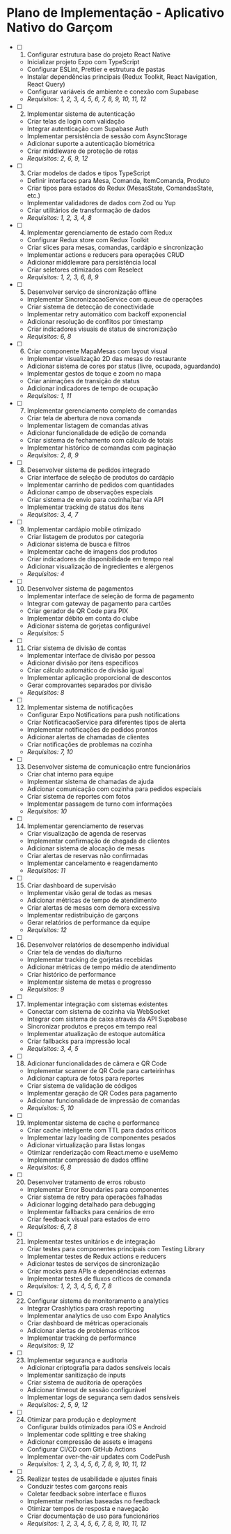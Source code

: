 # Plano de Implementação - Aplicativo Nativo do Garçom

- [ ] 1. Configurar estrutura base do projeto React Native
  - Inicializar projeto Expo com TypeScript
  - Configurar ESLint, Prettier e estrutura de pastas
  - Instalar dependências principais (Redux Toolkit, React Navigation, React Query)
  - Configurar variáveis de ambiente e conexão com Supabase
  - _Requisitos: 1, 2, 3, 4, 5, 6, 7, 8, 9, 10, 11, 12_

- [ ] 2. Implementar sistema de autenticação
  - Criar telas de login com validação
  - Integrar autenticação com Supabase Auth
  - Implementar persistência de sessão com AsyncStorage
  - Adicionar suporte a autenticação biométrica
  - Criar middleware de proteção de rotas
  - _Requisitos: 2, 6, 9, 12_

- [ ] 3. Criar modelos de dados e tipos TypeScript
  - Definir interfaces para Mesa, Comanda, ItemComanda, Produto
  - Criar tipos para estados do Redux (MesasState, ComandasState, etc.)
  - Implementar validadores de dados com Zod ou Yup
  - Criar utilitários de transformação de dados
  - _Requisitos: 1, 2, 3, 4, 8_

- [ ] 4. Implementar gerenciamento de estado com Redux
  - Configurar Redux store com Redux Toolkit
  - Criar slices para mesas, comandas, cardápio e sincronização
  - Implementar actions e reducers para operações CRUD
  - Adicionar middleware para persistência local
  - Criar seletores otimizados com Reselect
  - _Requisitos: 1, 2, 3, 6, 8, 9_

- [ ] 5. Desenvolver serviço de sincronização offline
  - Implementar SincronizacaoService com queue de operações
  - Criar sistema de detecção de conectividade
  - Implementar retry automático com backoff exponencial
  - Adicionar resolução de conflitos por timestamp
  - Criar indicadores visuais de status de sincronização
  - _Requisitos: 6, 8_

- [ ] 6. Criar componente MapaMesas com layout visual
  - Implementar visualização 2D das mesas do restaurante
  - Adicionar sistema de cores por status (livre, ocupada, aguardando)
  - Implementar gestos de toque e zoom no mapa
  - Criar animações de transição de status
  - Adicionar indicadores de tempo de ocupação
  - _Requisitos: 1, 11_

- [ ] 7. Implementar gerenciamento completo de comandas
  - Criar tela de abertura de nova comanda
  - Implementar listagem de comandas ativas
  - Adicionar funcionalidade de edição de comanda
  - Criar sistema de fechamento com cálculo de totais
  - Implementar histórico de comandas com paginação
  - _Requisitos: 2, 8, 9_

- [ ] 8. Desenvolver sistema de pedidos integrado
  - Criar interface de seleção de produtos do cardápio
  - Implementar carrinho de pedidos com quantidades
  - Adicionar campo de observações especiais
  - Criar sistema de envio para cozinha/bar via API
  - Implementar tracking de status dos itens
  - _Requisitos: 3, 4, 7_

- [ ] 9. Implementar cardápio mobile otimizado
  - Criar listagem de produtos por categoria
  - Adicionar sistema de busca e filtros
  - Implementar cache de imagens dos produtos
  - Criar indicadores de disponibilidade em tempo real
  - Adicionar visualização de ingredientes e alérgenos
  - _Requisitos: 4_

- [ ] 10. Desenvolver sistema de pagamentos
  - Implementar interface de seleção de forma de pagamento
  - Integrar com gateway de pagamento para cartões
  - Criar gerador de QR Code para PIX
  - Implementar débito em conta do clube
  - Adicionar sistema de gorjetas configurável
  - _Requisitos: 5_

- [ ] 11. Criar sistema de divisão de contas
  - Implementar interface de divisão por pessoa
  - Adicionar divisão por itens específicos
  - Criar cálculo automático de divisão igual
  - Implementar aplicação proporcional de descontos
  - Gerar comprovantes separados por divisão
  - _Requisitos: 8_

- [ ] 12. Implementar sistema de notificações
  - Configurar Expo Notifications para push notifications
  - Criar NotificacaoService para diferentes tipos de alerta
  - Implementar notificações de pedidos prontos
  - Adicionar alertas de chamadas de clientes
  - Criar notificações de problemas na cozinha
  - _Requisitos: 7, 10_

- [ ] 13. Desenvolver sistema de comunicação entre funcionários
  - Criar chat interno para equipe
  - Implementar sistema de chamadas de ajuda
  - Adicionar comunicação com cozinha para pedidos especiais
  - Criar sistema de reportes com fotos
  - Implementar passagem de turno com informações
  - _Requisitos: 10_

- [ ] 14. Implementar gerenciamento de reservas
  - Criar visualização de agenda de reservas
  - Implementar confirmação de chegada de clientes
  - Adicionar sistema de alocação de mesas
  - Criar alertas de reservas não confirmadas
  - Implementar cancelamento e reagendamento
  - _Requisitos: 11_

- [ ] 15. Criar dashboard de supervisão
  - Implementar visão geral de todas as mesas
  - Adicionar métricas de tempo de atendimento
  - Criar alertas de mesas com demora excessiva
  - Implementar redistribuição de garçons
  - Gerar relatórios de performance da equipe
  - _Requisitos: 12_

- [ ] 16. Desenvolver relatórios de desempenho individual
  - Criar tela de vendas do dia/turno
  - Implementar tracking de gorjetas recebidas
  - Adicionar métricas de tempo médio de atendimento
  - Criar histórico de performance
  - Implementar sistema de metas e progresso
  - _Requisitos: 9_

- [ ] 17. Implementar integração com sistemas existentes
  - Conectar com sistema de cozinha via WebSocket
  - Integrar com sistema de caixa através da API Supabase
  - Sincronizar produtos e preços em tempo real
  - Implementar atualização de estoque automática
  - Criar fallbacks para impressão local
  - _Requisitos: 3, 4, 5_

- [ ] 18. Adicionar funcionalidades de câmera e QR Code
  - Implementar scanner de QR Code para carteirinhas
  - Adicionar captura de fotos para reportes
  - Criar sistema de validação de códigos
  - Implementar geração de QR Codes para pagamento
  - Adicionar funcionalidade de impressão de comandas
  - _Requisitos: 5, 10_

- [ ] 19. Implementar sistema de cache e performance
  - Criar cache inteligente com TTL para dados críticos
  - Implementar lazy loading de componentes pesados
  - Adicionar virtualização para listas longas
  - Otimizar renderização com React.memo e useMemo
  - Implementar compressão de dados offline
  - _Requisitos: 6, 8_

- [ ] 20. Desenvolver tratamento de erros robusto
  - Implementar Error Boundaries para componentes
  - Criar sistema de retry para operações falhadas
  - Adicionar logging detalhado para debugging
  - Implementar fallbacks para cenários de erro
  - Criar feedback visual para estados de erro
  - _Requisitos: 6, 7, 8_

- [ ] 21. Implementar testes unitários e de integração
  - Criar testes para componentes principais com Testing Library
  - Implementar testes de Redux actions e reducers
  - Adicionar testes de serviços de sincronização
  - Criar mocks para APIs e dependências externas
  - Implementar testes de fluxos críticos de comanda
  - _Requisitos: 1, 2, 3, 4, 5, 6, 7, 8_

- [ ] 22. Configurar sistema de monitoramento e analytics
  - Integrar Crashlytics para crash reporting
  - Implementar analytics de uso com Expo Analytics
  - Criar dashboard de métricas operacionais
  - Adicionar alertas de problemas críticos
  - Implementar tracking de performance
  - _Requisitos: 9, 12_

- [ ] 23. Implementar segurança e auditoria
  - Adicionar criptografia para dados sensíveis locais
  - Implementar sanitização de inputs
  - Criar sistema de auditoria de operações
  - Adicionar timeout de sessão configurável
  - Implementar logs de segurança sem dados sensíveis
  - _Requisitos: 2, 5, 9, 12_

- [ ] 24. Otimizar para produção e deployment
  - Configurar builds otimizados para iOS e Android
  - Implementar code splitting e tree shaking
  - Adicionar compressão de assets e imagens
  - Configurar CI/CD com GitHub Actions
  - Implementar over-the-air updates com CodePush
  - _Requisitos: 1, 2, 3, 4, 5, 6, 7, 8, 9, 10, 11, 12_

- [ ] 25. Realizar testes de usabilidade e ajustes finais
  - Conduzir testes com garçons reais
  - Coletar feedback sobre interface e fluxos
  - Implementar melhorias baseadas no feedback
  - Otimizar tempos de resposta e navegação
  - Criar documentação de uso para funcionários
  - _Requisitos: 1, 2, 3, 4, 5, 6, 7, 8, 9, 10, 11, 12_